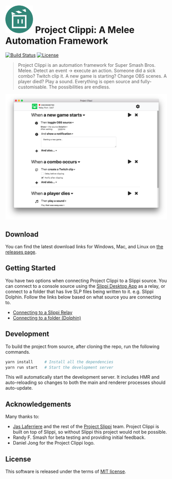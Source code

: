 <img src="build/icon.png" alt="Project Clippi Logo" width="86" height="86"> Project Clippi: A Melee Automation Framework
======================================

[![Build Status](https://github.com/vinceau/project-clippi/workflows/build/badge.svg)](https://github.com/vinceau/project-clippi/actions?workflow=build)
[![License](https://img.shields.io/badge/license-MIT-brightgreen)](https://github.com/vinceau/project-clippi/blob/master/LICENSE)


> Project Clippi is an automation framework for Super Smash Bros. Melee. Detect an event → execute an action. Someone did a sick combo? Twitch clip it. A new game is starting? Change OBS scenes. A player died? Play a sound. Everything is open source and fully-customisable. The possibilities are endless.

![Project Clippi screenshot](/docs/images/screenshot.png)

## Download

You can find the latest download links for Windows, Mac, and Linux on [the releases page](https://github.com/vinceau/project-clippi/releases).

## Getting Started

You have two options when connecting Project Clippi to a Slippi source. You can connect to a console source using the [Slippi Desktop App](https://github.com/project-slippi/slippi-desktop-app/) as a relay, or connect to a folder that has live SLP files being written to it. e.g. Slippi Dolphin. Follow the links below based on what source you are connecting to.

* [Connecting to a Slippi Relay](docs/connect_to_relay/README.md)
* [Connecting to a folder (Dolphin)](docs/connect_to_folder/README.md)

## Development

To build the project from source, after cloning the repo, run the following commands.

```bash
yarn install     # Install all the dependencies
yarn run start   # Start the development server
```

This will automatically start the development server. It includes HMR and
auto-reloading so changes to both the main and renderer processes should
auto-update.


## Acknowledgements

Many thanks to:

* [Jas Laferriere](https://github.com/JLaferri) and the rest of the [Project Slippi](https://github.com/project-slippi) team. Project Clippi is built on top of Slippi, so without Slippi this project would not be possible.
* Randy F. Smash for beta testing and providing initial feedback.
* Daniel Jong for the Project Clippi logo.


## License

This software is released under the terms of [MIT license](LICENSE).
